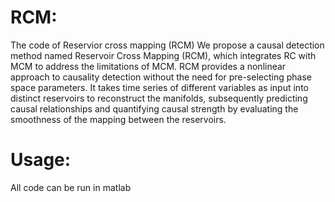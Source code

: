 # RCM:
The code of Reservior cross mapping (RCM)
We propose a causal detection method named Reservoir Cross Mapping (RCM), which integrates
RC with MCM to address the limitations of MCM. RCM provides a nonlinear approach to causality
detection without the need for pre-selecting phase space parameters. It takes time series of different
variables as input into distinct reservoirs to reconstruct the manifolds, subsequently predicting
causal relationships and quantifying causal strength by evaluating the smoothness of the mapping
between the reservoirs.

# Usage:
All code can be run in matlab

